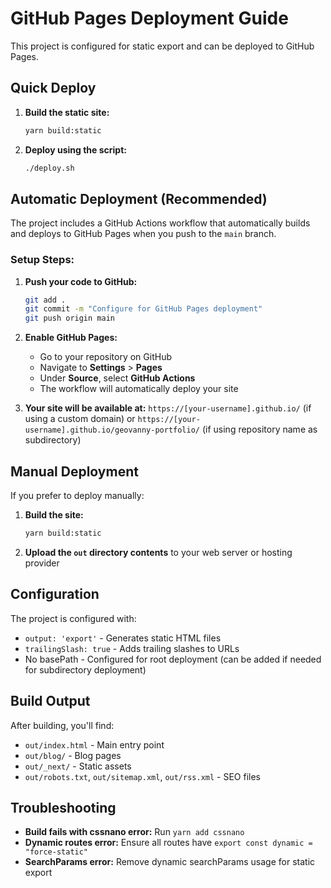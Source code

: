 # GitHub Pages Deployment Guide

This project is configured for static export and can be deployed to GitHub Pages.

## Quick Deploy

1. **Build the static site:**
   ```bash
   yarn build:static
   ```

2. **Deploy using the script:**
   ```bash
   ./deploy.sh
   ```

## Automatic Deployment (Recommended)

The project includes a GitHub Actions workflow that automatically builds and deploys to GitHub Pages when you push to the `main` branch.

### Setup Steps:

1. **Push your code to GitHub:**
   ```bash
   git add .
   git commit -m "Configure for GitHub Pages deployment"
   git push origin main
   ```

2. **Enable GitHub Pages:**
   - Go to your repository on GitHub
   - Navigate to **Settings** > **Pages**
   - Under **Source**, select **GitHub Actions**
   - The workflow will automatically deploy your site

3. **Your site will be available at:**
   `https://[your-username].github.io/` (if using a custom domain)
   or
   `https://[your-username].github.io/geovanny-portfolio/` (if using repository name as subdirectory)

## Manual Deployment

If you prefer to deploy manually:

1. **Build the site:**
   ```bash
   yarn build:static
   ```

2. **Upload the `out` directory contents** to your web server or hosting provider

## Configuration

The project is configured with:
- `output: 'export'` - Generates static HTML files
- `trailingSlash: true` - Adds trailing slashes to URLs
- No basePath - Configured for root deployment (can be added if needed for subdirectory deployment)

## Build Output

After building, you'll find:
- `out/index.html` - Main entry point
- `out/blog/` - Blog pages
- `out/_next/` - Static assets
- `out/robots.txt`, `out/sitemap.xml`, `out/rss.xml` - SEO files

## Troubleshooting

- **Build fails with cssnano error:** Run `yarn add cssnano`
- **Dynamic routes error:** Ensure all routes have `export const dynamic = "force-static"`
- **SearchParams error:** Remove dynamic searchParams usage for static export 
